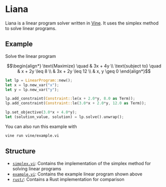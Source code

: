 # Liana

Liana is a linear program solver written in [Vine](https://vine.dev/). It uses the simplex method to solve linear programs.

## Example
Solve the linear program
```math
\begin{align*}
\text{Maximize} \quad & 3x + 4y \\
\text{subject to} \quad & x + 2y \leq 8 \\
& 3x + 2y \leq 12 \\
& x, y \geq 0
\end{align*}
```

```rust
let lp = LinearProgram::new();
let x = lp.new_var("x");
let y = lp.new_var("y");

lp.add_constraint(Constraint::le(x + 2.0*y, 8.0 as Term));
lp.add_constraint(Constraint::le(3.0*x + 2.0*y, 12.0 as Term));

lp.set_objective(3.0*x + 4.0*y);
let (solution_value, solution) = lp.solve().unwrap();
```

You can also run this example with
```bash
vine run vine/example.vi
```

## Structure
- [`simplex.vi`](./vine/simplex.vi): Contains the implementation of the simplex method for solving linear programs
- [`example.vi`](./vine/example.vi): Contains the example linear program shown above
- [`rust/`](/rust/): Contains a Rust implementation for comparison
